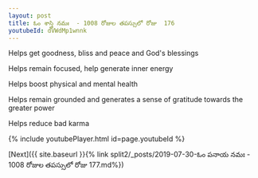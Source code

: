 ```yaml
---
layout: post
title: ఓం శాస్త్రి నమః  - 1008 రోజుల తపస్సులో రోజు  176
youtubeId: dVWdMp1wnnk
---
```

 
 
Helps get goodness, bliss and peace and God's blessings
 
Helps remain focused, help generate inner energy 
 
Helps boost physical and mental health 
 
Helps remain grounded and generates a sense of gratitude towards the greater power 
 
Helps reduce bad karma
 
 
 
 


{% include youtubePlayer.html id=page.youtubeId %}
 
[Next]({{ site.baseurl }}{% link  split2/_posts/2019-07-30-ఓం పనాయ నమః  - 1008 రోజుల తపస్సులో రోజు  177.md%})
 
